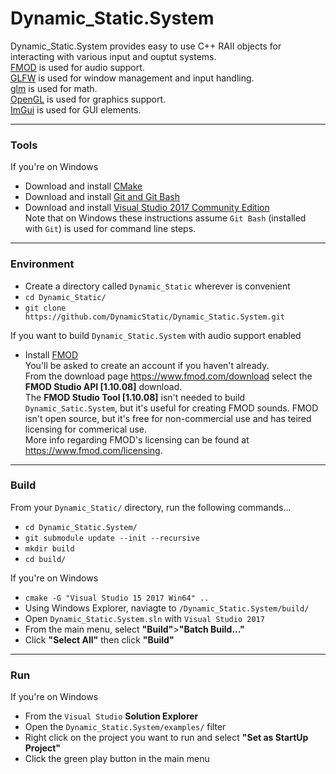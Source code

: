 
# Dynamic_Static.System
Dynamic_Static.System provides easy to use C++ RAII objects for interacting with various input and ouptut systems.  
[FMOD](https://www.fmod.com/) is used for audio support.  
[GLFW](https://www.glfw.org/) is used for window management and input handling.  
[glm](https://glm.g-truc.net/0.9.9/index.html) is used for math.  
[OpenGL](https://www.opengl.org/) is used for graphics support.  
[ImGui](https://github.com/ocornut/imgui) is used for GUI elements.  

----------------------------------------------------------------
### Tools

If you're on Windows
  - Download and install [CMake](https://cmake.org/)
  - Download and install [Git and Git Bash](https://git-scm.com/)
  - Download and install [Visual Studio 2017 Community Edition](https://visualstudio.microsoft.com/downloads/)  
  Note that on Windows these instructions assume `Git Bash` (installed with `Git`) is used for command line steps.

----------------------------------------------------------------
### Environment
- Create a directory called `Dynamic_Static` wherever is convenient
- `cd Dynamic_Static/`
- `git clone https://github.com/DynamicStatic/Dynamic_Static.System.git`  

If you want to build `Dynamic_Static.System` with audio support enabled
- Install [FMOD](https://www.fmod.com/)  
You'll be asked to create an account if you haven't already.  
From the download page https://www.fmod.com/download select the **FMOD Studio API [1.10.08]** download.  
The **FMOD Studio Tool [1.10.08]** isn't needed to build `Dynamic_Satic.System`, but it's useful for creating FMOD sounds.
FMOD isn't open source, but it's free for non-commercial use and has teired licensing for commerical use.  
More info regarding FMOD's licensing can be found at https://www.fmod.com/licensing.

----------------------------------------------------------------
### Build
From your `Dynamic_Static/` directory, run the following commands...
- `cd Dynamic_Static.System/`
- `git submodule update --init --recursive`
- `mkdir build`
- `cd build/`

If you're on Windows
  - `cmake -G "Visual Studio 15 2017 Win64" ..`
  - Using Windows Explorer, naviagte to `/Dynamic_Static.System/build/`
  - Open `Dynamic_Static.System.sln` with `Visual Studio 2017`
  - From the main menu, select **"Build"**>**"Batch Build..."**
  - Click **"Select All"** then click **"Build"**  

----------------------------------------------------------------
### Run
If you're on Windows
  - From the `Visual Studio` **Solution Explorer**
  - Open the `Dynamic_Static.System/examples/` filter
  - Right click on the project you want to run and select **"Set as StartUp Project"**
  - Click the green play button in the main menu
